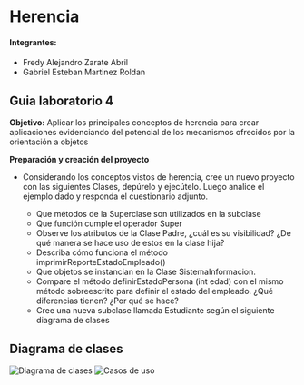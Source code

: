 # Herencia
#### Integrantes:
  - Fredy Alejandro Zarate Abril
  - Gabriel Esteban Martinez Roldan

## Guia laboratorio 4

**Objetivo:** Aplicar los principales conceptos de herencia para crear aplicaciones evidenciando del potencial de los mecanismos ofrecidos por la orientación a objetos

**Preparación y creación del proyecto**

* Considerando los conceptos vistos de herencia, cree un nuevo proyecto con las siguientes Clases,
depúrelo y ejecútelo. Luego analice el ejemplo dado y responda el cuestionario adjunto.

  - Que métodos de la Superclase son utilizados en la subclase
  - Que función cumple el operador Super
  - Observe los atributos de la Clase Padre, ¿cuál es su visibilidad? ¿De qué manera se hace uso de estos en la clase hija?
  - Describa cómo funciona el método imprimirReporteEstadoEmpleado()
  - Que objetos se instancian en la Clase SistemaInformacion.
  - Compare el método definirEstadoPersona (int edad) con el mismo método sobreescrito para definir el estado del empleado. ¿Qué diferencias tienen? ¿Por qué se hace?
  - Cree una nueva subclase llamada Estudiante según el siguiente diagrama de clases
  
## Diagrama de clases

![Diagrama de clases](https://user-images.githubusercontent.com/89433189/226069865-17abb210-b726-4354-984a-45c14db2b215.png)
![Casos de uso](https://user-images.githubusercontent.com/89433189/226071822-36c0c924-73be-4dbd-ae62-658db75e2266.png)

